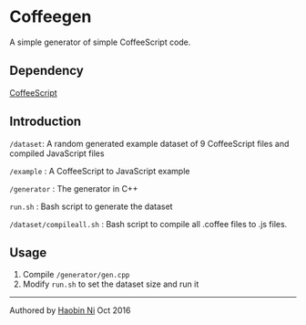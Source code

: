 # Coffeegen
A simple generator of simple CoffeeScript code.

## Dependency

[CoffeeScript](http://coffeescript.org/)

## Introduction

`/dataset`: A random generated example dataset of 9 CoffeeScript files and compiled JavaScript files

`/example` : A CoffeeScript to JavaScript example

`/generator` : The generator in C++

`run.sh` : Bash script to generate the dataset

`/dataset/compileall.sh` : Bash script to compile all .coffee files to .js files.

## Usage

1. Compile `/generator/gen.cpp`
2. Modify `run.sh` to set the dataset size and run it

---

Authored by [Haobin Ni](https://github.com/FTRobbin) Oct 2016
